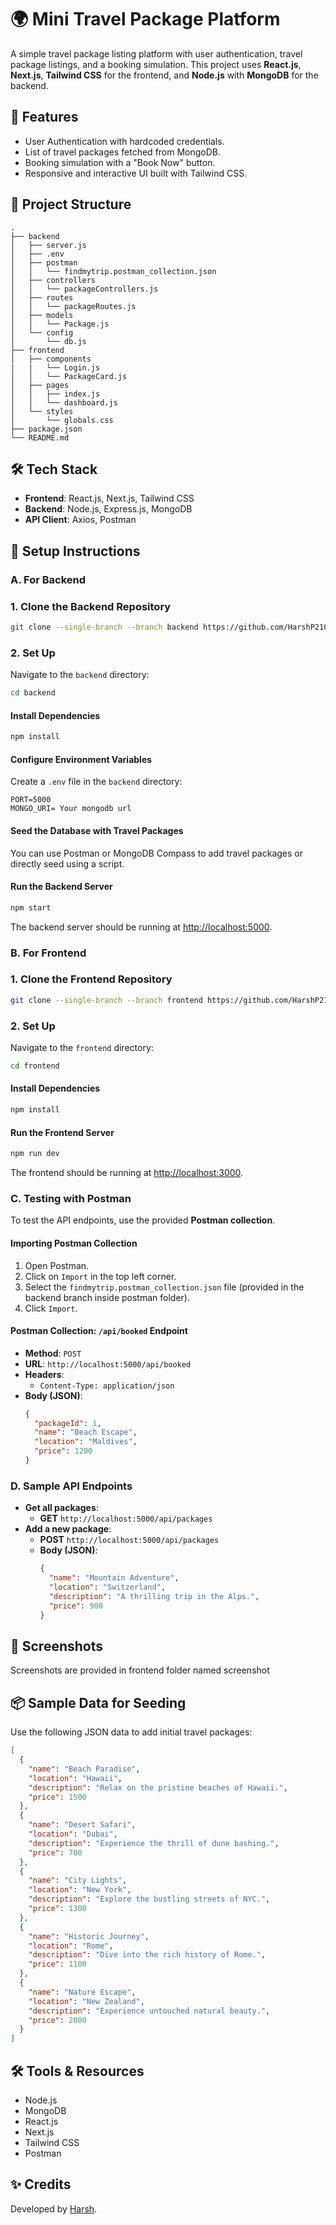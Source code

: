 # 🌍 Mini Travel Package Platform

A simple travel package listing platform with user authentication, travel package listings, and a booking simulation. This project uses **React.js**, **Next.js**, **Tailwind CSS** for the frontend, and **Node.js** with **MongoDB** for the backend.

## 🚀 Features
- User Authentication with hardcoded credentials.
- List of travel packages fetched from MongoDB.
- Booking simulation with a "Book Now" button.
- Responsive and interactive UI built with Tailwind CSS.

## 📂 Project Structure
```
.
├── backend
│   ├── server.js
│   ├── .env
│   ├── postman
│   │   └── findmytrip.postman_collection.json
│   ├── controllers
│   │   └── packageControllers.js
│   ├── routes
│   │   └── packageRoutes.js
│   ├── models
│   │   └── Package.js
│   └── config
│       └── db.js
├── frontend
│   ├── components
|   |   └── Login.js
│   │   └── PackageCard.js
│   ├── pages
│   │   ├── index.js
│   │   └── dashboard.js
│   └── styles
│       └── globals.css
├── package.json
└── README.md
```

## 🛠️ Tech Stack
- **Frontend**: React.js, Next.js, Tailwind CSS
- **Backend**: Node.js, Express.js, MongoDB
- **API Client**: Axios, Postman

## 🔧 Setup Instructions

### A. For Backend

### 1. Clone the Backend Repository
```bash
git clone --single-branch --branch backend https://github.com/HarshP2109/Travel-Package
```

### 2. Set Up
Navigate to the `backend` directory:

```bash
cd backend
```

#### Install Dependencies
```bash
npm install
```

#### Configure Environment Variables
Create a `.env` file in the `backend` directory:

```env
PORT=5000
MONGO_URI= Your mongodb url
```

#### Seed the Database with Travel Packages
You can use Postman or MongoDB Compass to add travel packages or directly seed using a script.

#### Run the Backend Server
```bash
npm start
```

The backend server should be running at [http://localhost:5000](http://localhost:5000).


### B. For Frontend

### 1. Clone the Frontend Repository
```bash
git clone --single-branch --branch frontend https://github.com/HarshP2109/Travel-Package
```

### 2. Set Up
Navigate to the `frontend` directory:

```bash
cd frontend
```

#### Install Dependencies
```bash
npm install
```

#### Run the Frontend Server
```bash
npm run dev
```

The frontend should be running at [http://localhost:3000](http://localhost:3000).

### C. Testing with Postman
To test the API endpoints, use the provided **Postman collection**.

#### Importing Postman Collection
1. Open Postman.
2. Click on `Import` in the top left corner.
3. Select the `findmytrip.postman_collection.json` file (provided in the backend branch inside postman folder).
4. Click `Import`.

#### Postman Collection: `/api/booked` Endpoint
- **Method**: `POST`
- **URL**: `http://localhost:5000/api/booked`
- **Headers**:
  - `Content-Type: application/json`
- **Body (JSON)**:
  ```json
  {
    "packageId": 1,
    "name": "Beach Escape",
    "location": "Maldives",
    "price": 1200
  }
  ```

### D. Sample API Endpoints
- **Get all packages**: 
  - **GET** `http://localhost:5000/api/packages`
- **Add a new package**: 
  - **POST** `http://localhost:5000/api/packages`
  - **Body (JSON)**:
    ```json
    {
      "name": "Mountain Adventure",
      "location": "Switzerland",
      "description": "A thrilling trip in the Alps.",
      "price": 900
    }
    ```

## 📸 Screenshots
Screenshots are provided in frontend folder named screenshot

## 📦 Sample Data for Seeding
Use the following JSON data to add initial travel packages:

```json
[
  {
    "name": "Beach Paradise",
    "location": "Hawaii",
    "description": "Relax on the pristine beaches of Hawaii.",
    "price": 1500
  },
  {
    "name": "Desert Safari",
    "location": "Dubai",
    "description": "Experience the thrill of dune bashing.",
    "price": 700
  },
  {
    "name": "City Lights",
    "location": "New York",
    "description": "Explore the bustling streets of NYC.",
    "price": 1300
  },
  {
    "name": "Historic Journey",
    "location": "Rome",
    "description": "Dive into the rich history of Rome.",
    "price": 1100
  },
  {
    "name": "Nature Escape",
    "location": "New Zealand",
    "description": "Experience untouched natural beauty.",
    "price": 2000
  }
]
```

## 🛠️ Tools & Resources
- Node.js
- MongoDB
- React.js
- Next.js
- Tailwind CSS
- Postman

## ✨ Credits
Developed by [Harsh](https://github.com/HarshP2109).
